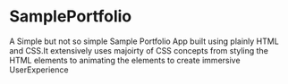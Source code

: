 # SamplePortfolio
A Simple but not so simple Sample Portfolio App built using plainly HTML and CSS.It extensively uses majoirty of CSS concepts from styling the HTML elements to animating the elements to create immersive UserExperience
